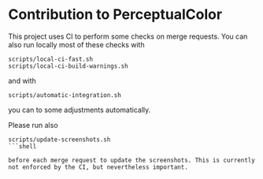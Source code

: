 <!--
SPDX-FileCopyrightText: 2020-2023 Lukas Sommer <sommerluk@gmail.com>
SPDX-License-Identifier: BSD-2-Clause OR MIT
-->

# Contribution to PerceptualColor

This project uses CI to perform some checks on merge requests. You can also run locally most of these checks with

```shell
scripts/local-ci-fast.sh
scripts/local-ci-build-warnings.sh
```

and with

```shell
scripts/automatic-integration.sh
```

you can to some adjustments automatically.

Please run also

```shell
scripts/update-screenshots.sh
```shell

before each merge request to update the screenshots. This is currently not enforced by the CI, but nevertheless important.